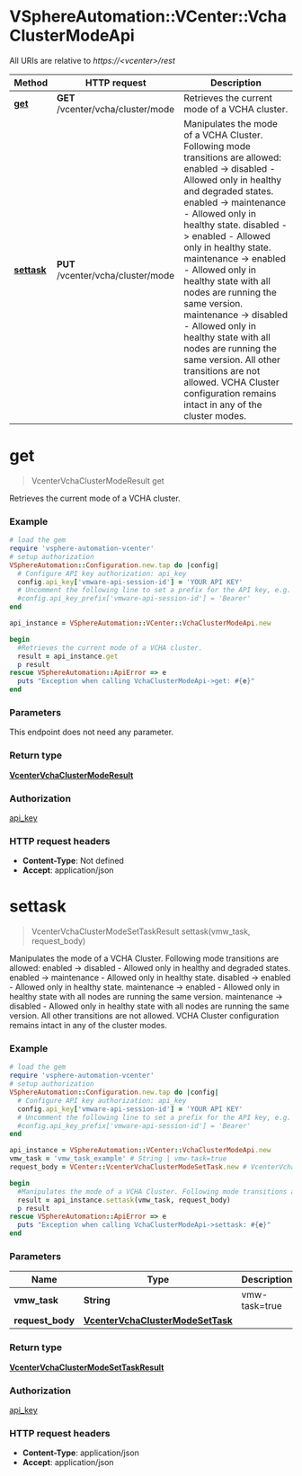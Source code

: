 # VSphereAutomation::VCenter::VchaClusterModeApi

All URIs are relative to *https://&lt;vcenter&gt;/rest*

Method | HTTP request | Description
------------- | ------------- | -------------
[**get**](VchaClusterModeApi.md#get) | **GET** /vcenter/vcha/cluster/mode | Retrieves the current mode of a VCHA cluster.
[**settask**](VchaClusterModeApi.md#settask) | **PUT** /vcenter/vcha/cluster/mode | Manipulates the mode of a VCHA Cluster. Following mode transitions are allowed:  enabled -&gt; disabled - Allowed only in healthy and degraded states.  enabled -&gt; maintenance - Allowed only in healthy state.  disabled -&gt; enabled - Allowed only in healthy state.  maintenance -&gt; enabled - Allowed only in healthy state with all nodes are running the same version.  maintenance -&gt; disabled - Allowed only in healthy state with all nodes are running the same version.  All other transitions are not allowed.   VCHA Cluster configuration remains intact in any of the cluster modes. 


# **get**
> VcenterVchaClusterModeResult get

Retrieves the current mode of a VCHA cluster.

### Example
```ruby
# load the gem
require 'vsphere-automation-vcenter'
# setup authorization
VSphereAutomation::Configuration.new.tap do |config|
  # Configure API key authorization: api_key
  config.api_key['vmware-api-session-id'] = 'YOUR API KEY'
  # Uncomment the following line to set a prefix for the API key, e.g. 'Bearer' (defaults to nil)
  #config.api_key_prefix['vmware-api-session-id'] = 'Bearer'
end

api_instance = VSphereAutomation::VCenter::VchaClusterModeApi.new

begin
  #Retrieves the current mode of a VCHA cluster.
  result = api_instance.get
  p result
rescue VSphereAutomation::ApiError => e
  puts "Exception when calling VchaClusterModeApi->get: #{e}"
end
```

### Parameters
This endpoint does not need any parameter.

### Return type

[**VcenterVchaClusterModeResult**](VcenterVchaClusterModeResult.md)

### Authorization

[api_key](../README.md#api_key)

### HTTP request headers

 - **Content-Type**: Not defined
 - **Accept**: application/json



# **settask**
> VcenterVchaClusterModeSetTaskResult settask(vmw_task, request_body)

Manipulates the mode of a VCHA Cluster. Following mode transitions are allowed:  enabled -> disabled - Allowed only in healthy and degraded states.  enabled -> maintenance - Allowed only in healthy state.  disabled -> enabled - Allowed only in healthy state.  maintenance -> enabled - Allowed only in healthy state with all nodes are running the same version.  maintenance -> disabled - Allowed only in healthy state with all nodes are running the same version.  All other transitions are not allowed.   VCHA Cluster configuration remains intact in any of the cluster modes. 

### Example
```ruby
# load the gem
require 'vsphere-automation-vcenter'
# setup authorization
VSphereAutomation::Configuration.new.tap do |config|
  # Configure API key authorization: api_key
  config.api_key['vmware-api-session-id'] = 'YOUR API KEY'
  # Uncomment the following line to set a prefix for the API key, e.g. 'Bearer' (defaults to nil)
  #config.api_key_prefix['vmware-api-session-id'] = 'Bearer'
end

api_instance = VSphereAutomation::VCenter::VchaClusterModeApi.new
vmw_task = 'vmw_task_example' # String | vmw-task=true
request_body = VCenter::VcenterVchaClusterModeSetTask.new # VcenterVchaClusterModeSetTask | 

begin
  #Manipulates the mode of a VCHA Cluster. Following mode transitions are allowed:  enabled -> disabled - Allowed only in healthy and degraded states.  enabled -> maintenance - Allowed only in healthy state.  disabled -> enabled - Allowed only in healthy state.  maintenance -> enabled - Allowed only in healthy state with all nodes are running the same version.  maintenance -> disabled - Allowed only in healthy state with all nodes are running the same version.  All other transitions are not allowed.   VCHA Cluster configuration remains intact in any of the cluster modes. 
  result = api_instance.settask(vmw_task, request_body)
  p result
rescue VSphereAutomation::ApiError => e
  puts "Exception when calling VchaClusterModeApi->settask: #{e}"
end
```

### Parameters

Name | Type | Description  | Notes
------------- | ------------- | ------------- | -------------
 **vmw_task** | **String**| vmw-task&#x3D;true | 
 **request_body** | [**VcenterVchaClusterModeSetTask**](VcenterVchaClusterModeSetTask.md)|  | 

### Return type

[**VcenterVchaClusterModeSetTaskResult**](VcenterVchaClusterModeSetTaskResult.md)

### Authorization

[api_key](../README.md#api_key)

### HTTP request headers

 - **Content-Type**: application/json
 - **Accept**: application/json



